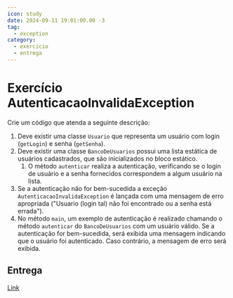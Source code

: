 ```yaml
---
icon: study
date: 2024-09-11 19:01:00.00 -3
tag:
  - exception
category:
  - exercicio
  - entrega
---
```


# Exercício AutenticacaoInvalidaException

Crie um código que atenda a seguinte descrição:

1. Deve existir uma classe `Usuario` que representa um usuário com login (`getLogin`) e senha (`getSenha`). 
1. Deve existir uma classe `BancoDeUsuarios` possui uma lista estática de usuários cadastrados, que são inicializados no bloco estático. 
    1. O método `autenticar` realiza a autenticação, verificando se o login de usuário e a senha fornecidos correspondem a algum usuário na lista.
1. Se a autenticação não for bem-sucedida a exceção `AutenticacaoInvalidaException` é lançada com uma mensagem de erro apropriada ("Usuario (login tal) não foi encontrado ou a senha está errada").
1. No método `main`, um exemplo de autenticação é realizado chamando o método `autenticar` do `BancoDeUsuarios` com um usuário válido. Se a autenticação for bem-sucedida, será exibida uma mensagem indicando que o usuário foi autenticado. Caso contrário, a mensagem de erro será exibida.


## Entrega

[Link](https://classroom.github.com/a/Xz0npEJY)

